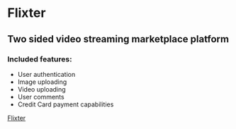 # Flixter

## Two sided video streaming marketplace platform

### Included features:
* User authentication
* Image uploading
* Video uploading
* User comments
* Credit Card payment capabilities

[Flixter](https://flixter-dan-zuba.herokuapp.com/)
